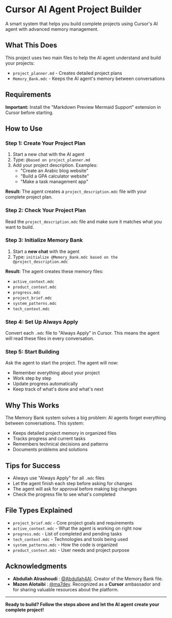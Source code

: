 # Cursor AI Agent Project Builder

A smart system that helps you build complete projects using Cursor's AI agent with advanced memory management.

## What This Does

This project uses two main files to help the AI agent understand and build your projects:
- `project_planner.md` - Creates detailed project plans  
- `Memory_Bank.mdc` - Keeps the AI agent's memory between conversations

## Requirements

**Important:** Install the "Markdown Preview Mermaid Support" extension in Cursor before starting.

## How to Use

### Step 1: Create Your Project Plan

1. Start a new chat with the AI agent
2. Type: `@based on project_planner.md` 
3. Add your project description. Examples:
   - "Create an Arabic blog website"
   - "Build a GPA calculator website" 
   - "Make a task management app"

**Result:** The agent creates a `project_description.mdc` file with your complete project plan.

### Step 2: Check Your Project Plan

Read the `project_description.mdc` file and make sure it matches what you want to build.

### Step 3: Initialize Memory Bank

1. Start a **new chat** with the agent
2. Type: `initialize @Memory_Bank.mdc based on the @project_description.mdc`

**Result:** The agent creates these memory files:
- `active_context.mdc`
- `product_context.mdc` 
- `progress.mdc`
- `project_brief.mdc`
- `system_patterns.mdc`
- `tech_context.mdc`

### Step 4: Set Up Always Apply

Convert each `.mdc` file to "Always Apply" in Cursor. This means the agent will read these files in every conversation.

### Step 5: Start Building

Ask the agent to start the project. The agent will now:
- Remember everything about your project
- Work step by step
- Update progress automatically
- Keep track of what's done and what's next

## Why This Works

The Memory Bank system solves a big problem: AI agents forget everything between conversations. This system:

- Keeps detailed project memory in organized files
- Tracks progress and current tasks  
- Remembers technical decisions and patterns
- Documents problems and solutions

## Tips for Success

- Always use "Always Apply" for all `.mdc` files
- Let the agent finish each step before asking for changes
- The agent will ask for approval before making big changes
- Check the progress file to see what's completed

## File Types Explained

- `project_brief.mdc` - Core project goals and requirements
- `active_context.mdc` - What the agent is working on right now  
- `progress.mdc` - List of completed and pending tasks
- `tech_context.mdc` - Technologies and tools being used
- `system_patterns.mdc` - How the code is organized
- `product_context.mdc` - User needs and project purpose


## Acknowledgments
- **Abdullah Alrashoudi** : [@Abdullah4AI](https://x.com/Abdullah4AI). Creator of the Memory Bank file.  
- **Mazen Alotaibi** : [@ma7dev](https://x.com/ma7dev). Recognized as a **Cursor** ambassador and for sharing valuable resources about the platform.

---

**Ready to build? Follow the steps above and let the AI agent create your complete project!**

